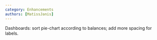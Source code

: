 ```yaml
---
category: Enhancements
authors: [MatissJanis]
---
```


Dashboards: sort pie-chart according to balances; add more spacing for labels.
